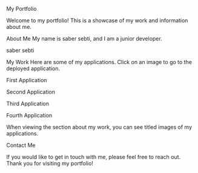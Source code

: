 My Portfolio                                                             


Welcome to my portfolio! This is a showcase of my work and information about me.                                                   

About Me
My name is saber sebti, and I am a junior developer.

saber sebti 

My Work
Here are some of my applications. Click on an image to go to the deployed application.

First Application


Second Application


Third Application


Fourth Application




When viewing the section about my work, you can see titled images of my applications.

Contact Me

If you would like to get in touch with me, please feel free to reach out. 
Thank you for visiting my portfolio!
